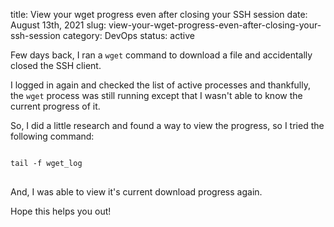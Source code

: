 title: View your wget progress even after closing your SSH session
date: August 13th, 2021
slug: view-your-wget-progress-even-after-closing-your-ssh-session
category: DevOps
status: active

Few days back, I ran a `wget` command to download a file and accidentally closed the SSH client.

I logged in again and checked the list of active processes and thankfully, the `wget` process was still running except that I wasn't able to know the current progress of it.

So, I did a little research and found a way to view the progress, so I tried the following command:
<pre>
<code class="bash">
tail -f wget_log
</code>
</pre>

And, I was able to view it's current download progress again.

Hope this helps you out!